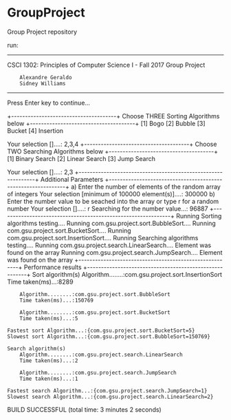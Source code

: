 # GroupProject
Group Project repository

run:
***************************************************************************
CSCI 1302: Principles of Computer Science I - Fall 2017
Group Project

		Alexandre Geraldo
		Sidney Williams


***************************************************************************
Press Enter key to continue...

+--------------------------------------+
Choose THREE  Sorting Algorithms below
+--------------------------------------+
	[1] Bogo
	[2] Bubble
	[3] Bucket
	[4] Insertion

Your selection []....: 2,3,4
+--------------------------------------+
Choose TWO Searching Algorithms below
+--------------------------------------+
	[1] Binary Search
	[2] Linear Search
	[3] Jump Search

Your selection []....: 2,3
+--------------------------------------------------------------+
Additional Parameters
+--------------------------------------------------------------+
a) Enter the number of elements of the random array of integers
	Your selection [minimum of 100000 element(s)]....: 300000
b) Enter the number value to be seached into the array or type r for a random number
	Your selection []....: r
	Searching for the number value...: 96887
+--------------------------------------------------------------+
Running Sorting algorithms testing....
Running com.gsu.project.sort.BubbleSort....
Running com.gsu.project.sort.BucketSort....
Running com.gsu.project.sort.InsertionSort....
Running Searching algorithms testing....
Running com.gsu.project.search.LinearSearch....
	Element was found on the array
Running com.gsu.project.search.JumpSearch....
	Element was found on the array
+--------------------------------------------------------+
Performance results
+--------------------------------------------------------+
	Sort algorithm(s)
		Algorithm........:com.gsu.project.sort.InsertionSort
		Time taken(ms)...:8289

		Algorithm........:com.gsu.project.sort.BubbleSort
		Time taken(ms)...:150769

		Algorithm........:com.gsu.project.sort.BucketSort
		Time taken(ms)...:5

	Fastest sort Algorithm...:{com.gsu.project.sort.BucketSort=5}
	Slowest sort Algorithm...:{com.gsu.project.sort.BubbleSort=150769}

	Search algorithm(s)
		Algorithm........:com.gsu.project.search.LinearSearch
		Time taken(ms)...:2

		Algorithm........:com.gsu.project.search.JumpSearch
		Time taken(ms)...:1

	Fastest search Algorithm...:{com.gsu.project.search.JumpSearch=1}
	Slowest search Algorithm...:{com.gsu.project.search.LinearSearch=2}
BUILD SUCCESSFUL (total time: 3 minutes 2 seconds)
